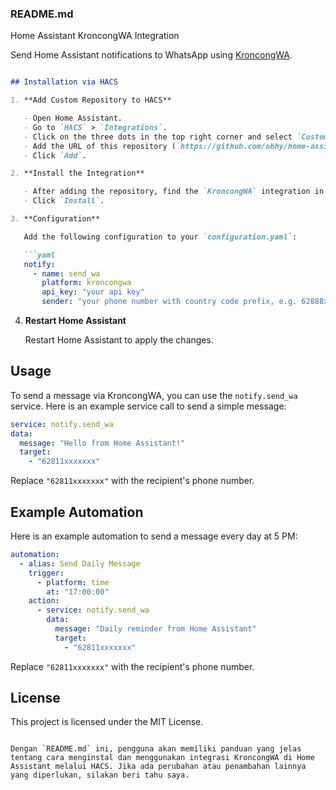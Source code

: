 ### README.md
Home Assistant KroncongWA Integration

Send Home Assistant notifications to WhatsApp using [KroncongWA](http://notify.obhy.net).

```markdown

## Installation via HACS

1. **Add Custom Repository to HACS**

   - Open Home Assistant.
   - Go to `HACS` > `Integrations`.
   - Click on the three dots in the top right corner and select `Custom repositories`.
   - Add the URL of this repository (`https://github.com/obhy/home-assistant-kroncongwa`) and select `Integration` as the category.
   - Click `Add`.

2. **Install the Integration**

   - After adding the repository, find the `KroncongWA` integration in HACS.
   - Click `Install`.

3. **Configuration**

   Add the following configuration to your `configuration.yaml`:

   ```yaml
   notify:
     - name: send_wa
       platform: kroncongwa
       api_key: "your api key"
       sender: "your phone number with country code prefix, e.g. 62888xxxx"
   ```

4. **Restart Home Assistant**

   Restart Home Assistant to apply the changes.

## Usage

To send a message via KroncongWA, you can use the `notify.send_wa` service. Here is an example service call to send a simple message:

```yaml
service: notify.send_wa
data:
  message: "Hello from Home Assistant!"
  target:
    - "62811xxxxxxx"
```

Replace `"62811xxxxxxx"` with the recipient's phone number.

## Example Automation

Here is an example automation to send a message every day at 5 PM:

```yaml
automation:
  - alias: Send Daily Message
    trigger:
      - platform: time
        at: "17:00:00"
    action:
      - service: notify.send_wa
        data:
          message: "Daily reminder from Home Assistant"
          target:
            - "62811xxxxxxx"
```

Replace `"62811xxxxxxx"` with the recipient's phone number.

## License

This project is licensed under the MIT License.
```

Dengan `README.md` ini, pengguna akan memiliki panduan yang jelas tentang cara menginstal dan menggunakan integrasi KroncongWA di Home Assistant melalui HACS. Jika ada perubahan atau penambahan lainnya yang diperlukan, silakan beri tahu saya.
